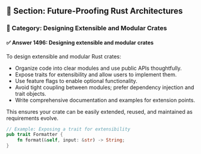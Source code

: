 ## 📘 Section: Future-Proofing Rust Architectures  
### 🔹 Category: Designing Extensible and Modular Crates  
#### ✅ Answer 1496: Designing extensible and modular crates

To design extensible and modular Rust crates:

- Organize code into clear modules and use public APIs thoughtfully.
- Expose traits for extensibility and allow users to implement them.
- Use feature flags to enable optional functionality.
- Avoid tight coupling between modules; prefer dependency injection and trait objects.
- Write comprehensive documentation and examples for extension points.

This ensures your crate can be easily extended, reused, and maintained as requirements evolve.

```rust
// Example: Exposing a trait for extensibility
pub trait Formatter {
    fn format(&self, input: &str) -> String;
}
```
